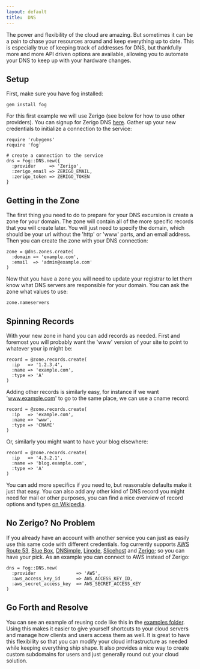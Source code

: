 ```yaml
---
layout: default
title:  DNS
---
```


The power and flexibility of the cloud are amazing. But sometimes it can be a pain to chase your resources around and keep everything up to date. This is especially true of keeping track of addresses for DNS, but thankfully more and more API driven options are available, allowing you to automate your DNS to keep up with your hardware changes.

## Setup

First, make sure you have fog installed:

    gem install fog

For this first example we will use Zerigo (see below for how to use other providers). You can signup for Zerigo DNS <a href="https://www.zerigo.com/signup/dns">here</a>. Gather up your new credentials to initialize a connection to the service:

    require 'rubygems'
    require 'fog'

    # create a connection to the service
    dns = Fog::DNS.new({
      :provider     => 'Zerigo',
      :zerigo_email => ZERIGO_EMAIL,
      :zerigo_token => ZERIGO_TOKEN
    }

## Getting in the Zone

The first thing you need to do to prepare for your DNS excursion is create a zone for your domain.  The zone will contain all of the more specific records that you will create later.  You will just need to specify the domain, which should be your url without the 'http' or 'www' parts, and an email address.  Then you can create the zone with your DNS connection:<!--more-->

    zone = @dns.zones.create(
      :domain => 'example.com',
      :email  => 'admin@example.com'
    )

Now that you have a zone you will need to update your registrar to let them know what DNS servers are responsible for your domain.  You can ask the zone what values to use:

    zone.nameservers

## Spinning Records

With your new zone in hand you can add records as needed.  First and foremost you will probably want the 'www' version of your site to point to whatever your ip might be:

    record = @zone.records.create(
      :ip   => '1.2.3.4',
      :name => 'example.com',
      :type => 'A'
    )

Adding other records is similarly easy, for instance if we want 'www.example.com' to go to the same place, we can use a cname record:

    record = @zone.records.create(
      :ip   => 'example.com',
      :name => 'www',
      :type => 'CNAME'
    )

Or, similarly you might want to have your blog elsewhere:

    record = @zone.records.create(
      :ip   => '4.3.2.1',
      :name => 'blog.example.com',
      :type => 'A'
    )

You can add more specifics if you need to, but reasonable defaults make it just that easy.  You can also add any other kind of DNS record you might need for mail or other purposes, you can find a nice overview of record options and types <a href="http://en.wikipedia.org/wiki/Domain_Name_System#DNS_resource_records">on Wikipedia</a>.

## No Zerigo? No Problem

If you already have an account with another service you can just as easily use this same code with different credentials. fog currently supports <a href="http://aws.amazon.com/route53/">AWS Route 53</a>, <a href="http://bluebox.net">Blue Box</a>, <a href="http://dnsimple.com">DNSimple</a>, <a href="http://www.linode.com">Linode</a>, <a href="http://www.slicehost.com">Slicehost</a> and <a href="http://www.zerigo.com/managed-dns">Zerigo</a>; so you can have your pick.  As an example you can connect to AWS instead of Zerigo:

    dns = Fog::DNS.new(
      :provider               => 'AWS',
      :aws_access_key_id      => AWS_ACCESS_KEY_ID,
      :aws_secret_access_key  => AWS_SECRET_ACCESS_KEY
    )

## Go Forth and Resolve

You can see an example of reusing code like this in the <a href="https://github.com/geemus/fog/blob/master/examples/dns_tests.rb">examples folder</a>. Using this makes it easier to give yourself shortcuts to your cloud servers and manage how clients and users access them as well. It is great to have this flexibility so that you can modify your cloud infrastructure as needed while keeping everything ship shape. It also provides a nice way to create custom subdomains for users and just generally round out your cloud solution.
